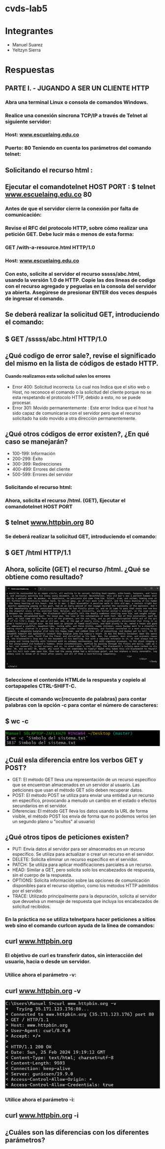 # cvds-lab5
# Integrantes
* Manuel Suarez
* Yeltzyn Sierra
# Respuestas
## PARTE I. - JUGANDO A SER UN CLIENTE HTTP
### Abra una terminal Linux o consola de comandos Windows.
### Realice una conexión síncrona TCP/IP a través de Telnet al siguiente servidor:
### Host: www.escuelaing.edu.co
### Puerto: 80 Teniendo en cuenta los parámetros del comando telnet:
## Solicitando el recurso html :
## Ejecutar el comandotelnet HOST PORT :  $ telnet www.escuelaing.edu.co 80
### Antes de que el servidor cierre la conexión por falta de comunicación:
### Revise el RFC del protocolo HTTP, sobre cómo realizar una petición GET. Debe lucir más o menos de esta forma:

### GET /with-a-resource.html HTTP/1.0
### Host: www.escuelaing.edu.co
### Con esto, solicite al servidor el recurso sssss/abc.html, usando la versión 1.0 de HTTP. Copie las dos lineas de codigo con el recurso agregado y peguelas en la consola del servidor ya abierta. Asegúrese de presionar ENTER dos veces después de ingresar el comando.

## Se deberá realizar la solicitud GET, introduciendo el comando:
## $ GET /sssss/abc.html HTTP/1.0

## ¿Qué codigo de error sale?, revise el significado del mismo en la lista de códigos de estado HTTP.
#### Cuando realizamos  esta solicitud salen los errores
* Error 400: Solicitud incorrecta :Lo cual nos Indica que el sitio web o Host, no reconoce el comando o la solicitud del cliente porque no se esta respetando el protocolo HTTP, debido a esto, no se puede procesar.
* Error 301: Movido permanentemente : Este error Indica que el host ha sido capaz de comunicarse con el servidor pero que el recurso solicitado ha sido movido a otra dirección permanentemente.
  
## ¿Qué otros códigos de error existen?, ¿En qué caso se manejarán?
* 100-199: Información
* 200-299: Éxito
* 300-399: Redirecciones
* 400-499: Errores del cliente
* 500-599: Errores del servidor

### Solicitando el recurso html:
### Ahora, solicita el recurso /html. (GET), Ejecutar el comandotelnet HOST PORT

## $ telnet www.httpbin.org 80

### Se deberá realizar la solicitud GET, introduciendo el comando:

## $ GET /html HTTP/1.1
## Ahora, solicite (GET) el recurso /html. ¿Qué se obtiene como resultado?
![Texto alternativo](https://github.com/ManuelSuarez07/cvds-lab5/blob/main/imagen_2024-02-25_135738115.png)

### Seleccione el contenido HTMLde la respuesta y copielo al cortapapeles CTRL-SHIFT-C. 
### Ejecute el comando wc(recuento de palabras) para contar palabras con la opción -c para contar el número de caracteres:
## $ wc -c 
![Texto alternativo](https://github.com/ManuelSuarez07/cvds-lab5/blob/main/Part%20I/total%20palabras.png)
## ¿Cuál esla diferencia entre los verbos GET y POST?
* GET: El método GET lleva una representación de un recurso específico que se encuentran almacenados en un servidor al usuario. Las peticiones que usan el método GET sólo deben recuperar datos.
* POST: El método POST se utiliza para enviar una entidad a un recurso en específico, provocando a menudo un cambio en el estado o efectos secundarios en el servidor.
* Diferencias: El método GET lleva los datos usando la URL de forma visible, el método POST los envía de forma que no podemos verlos (en un segundo plano u "ocultos" al usuario)

## ¿Qué otros tipos de peticiones existen?
* PUT: Envía datos al servidor para ser almacenados en un recurso específico. Se utiliza para actualizar o crear un recurso en el servidor.
* DELETE: Solicita eliminar un recurso específico en el servidor.
* PATCH: Se utiliza para aplicar modificaciones parciales a un recurso.
* HEAD: Similar a GET, pero solicita solo los encabezados de respuesta, sin el cuerpo de la respuesta.
* OPTIONS: Solicita información sobre las opciones de comunicación disponibles para el recurso objetivo, como los métodos HTTP admitidos por el servidor.
* TRACE: Utilizado principalmente para la depuración, solicita al servidor que devuelva un mensaje de respuesta que incluya los encabezados de solicitud recibidos.

### En la práctica no se utiliza telnetpara hacer peticiones a sitios web sino el comando curlcon ayuda de la línea de comandos:
## curl www.httpbin.org
### El objetivo de curl es transferir datos, sin interacción del usuario, hacia o desde un servidor.
### Utilice ahora el parámetro -v:
## curl www.httpbin.org -v
![Texto alternativo](https://github.com/ManuelSuarez07/cvds-lab5/blob/main/Part%20I/curl.png)
### Utilice ahora el parámetro -i:
## curl www.httpbin.org -i

## ¿Cuáles son las diferencias con los diferentes parámetros?
